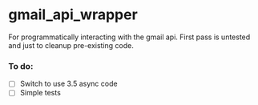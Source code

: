 # gmail_api_wrapper

For programmatically interacting with the gmail api.
First pass is untested and just to cleanup pre-existing code.

### To do:

- [ ] Switch to use 3.5 async code
- [ ] Simple tests
